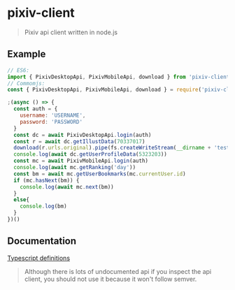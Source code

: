 # pixiv-client

> Pixiv api client written in node.js

## Example

```js
// ES6:
import { PixivDesktopApi, PixivMobileApi, download } from 'pixiv-client'
// Commomjs:
const { PixivDesktopApi, PixivMobileApi, download } = require('pixiv-client')

;(async () => {
  const auth = {
    username: 'USERNAME',
    password: 'PASSWORD'
  }
  const dc = await PixivDesktopApi.login(auth)
  const r = await dc.getIllustData(70337017)
  download(r.urls.original).pipe(fs.createWriteStream(__dirname + 'test.png')) // or `await download(r.urls.original, __dirname + 'test.png')`
  console.log(await dc.getUserProfileData(5323203))
  const mc = await PixivMobileApi.login(auth)
  console.log(await mc.getRanking('day'))
  const bm = await mc.getUserBookmarks(mc.currentUser.id)
  if (mc.hasNext(bm)) {
    console.log(await mc.next(bm))
  }
  else{
    console.log(bm)
  }
})()
```

## Documentation

[Typescript definitions](./src/types)

> Although there is lots of undocumented api if you inspect the api client, you should not use it because it won't follow semver.
